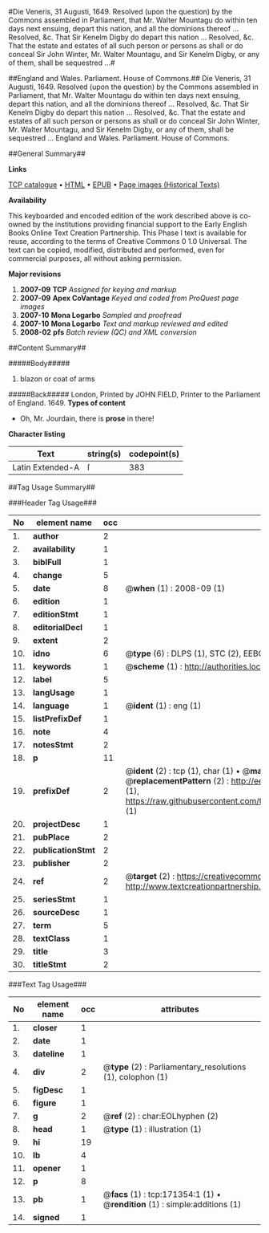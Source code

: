 #Die Veneris, 31 Augusti, 1649. Resolved (upon the question) by the Commons assembled in Parliament, that Mr. Walter Mountagu do within ten days next ensuing, depart this nation, and all the dominions thereof ... Resolved, &c. That Sir Kenelm Digby do depart this nation ... Resolved, &c. That the estate and estates of all such person or persons as shall or do conceal Sir John Winter, Mr. Walter Mountagu, and Sir Kenelm Digby, or any of them, shall be sequestred ...#

##England and Wales. Parliament. House of Commons.##
Die Veneris, 31 Augusti, 1649. Resolved (upon the question) by the Commons assembled in Parliament, that Mr. Walter Mountagu do within ten days next ensuing, depart this nation, and all the dominions thereof ... Resolved, &c. That Sir Kenelm Digby do depart this nation ... Resolved, &c. That the estate and estates of all such person or persons as shall or do conceal Sir John Winter, Mr. Walter Mountagu, and Sir Kenelm Digby, or any of them, shall be sequestred ...
England and Wales. Parliament. House of Commons.

##General Summary##

**Links**

[TCP catalogue](http://www.ota.ox.ac.uk/tcp/)  • 
[HTML](http://tei.it.ox.ac.uk/tcp/Texts-HTML/free/A83/A83834.html)  • 
[EPUB](http://tei.it.ox.ac.uk/tcp/Texts-EPUB/free/A83/A83834.epub) • 
[Page images (Historical Texts)](https://data.historicaltexts.jisc.ac.uk/view?pubId=eebo-45097763e&pageId=eebo-45097763e-171354-1)

**Availability**

This keyboarded and encoded edition of the
	       work described above is co-owned by the institutions
	       providing financial support to the Early English Books
	       Online Text Creation Partnership. This Phase I text is
	       available for reuse, according to the terms of Creative
	       Commons 0 1.0 Universal. The text can be copied,
	       modified, distributed and performed, even for
	       commercial purposes, all without asking permission.

**Major revisions**

1. __2007-09__ __TCP__ *Assigned for keying and markup*
1. __2007-09__ __Apex CoVantage__ *Keyed and coded from ProQuest page images*
1. __2007-10__ __Mona Logarbo__ *Sampled and proofread*
1. __2007-10__ __Mona Logarbo__ *Text and markup reviewed and edited*
1. __2008-02__ __pfs__ *Batch review (QC) and XML conversion*

##Content Summary##

#####Body#####

1. blazon or coat of arms

#####Back#####
London, Printed by JOHN FIELD, Printer to the Parliament of England. 1649.
**Types of content**

  * Oh, Mr. Jourdain, there is **prose** in there!

**Character listing**


|Text|string(s)|codepoint(s)|
|---|---|---|
|Latin Extended-A|ſ|383|

##Tag Usage Summary##

###Header Tag Usage###

|No|element name|occ|attributes|
|---|---|---|---|
|1.|__author__|2||
|2.|__availability__|1||
|3.|__biblFull__|1||
|4.|__change__|5||
|5.|__date__|8| @__when__ (1) : 2008-09 (1)|
|6.|__edition__|1||
|7.|__editionStmt__|1||
|8.|__editorialDecl__|1||
|9.|__extent__|2||
|10.|__idno__|6| @__type__ (6) : DLPS (1), STC (2), EEBO-CITATION (1), OCLC (1), VID (1)|
|11.|__keywords__|1| @__scheme__ (1) : http://authorities.loc.gov/ (1)|
|12.|__label__|5||
|13.|__langUsage__|1||
|14.|__language__|1| @__ident__ (1) : eng (1)|
|15.|__listPrefixDef__|1||
|16.|__note__|4||
|17.|__notesStmt__|2||
|18.|__p__|11||
|19.|__prefixDef__|2| @__ident__ (2) : tcp (1), char (1)  •  @__matchPattern__ (2) : ([0-9\-]+):([0-9IVX]+) (1), (.+) (1)  •  @__replacementPattern__ (2) : http://eebo.chadwyck.com/downloadtiff?vid=$1&page=$2 (1), https://raw.githubusercontent.com/textcreationpartnership/Texts/master/tcpchars.xml#$1 (1)|
|20.|__projectDesc__|1||
|21.|__pubPlace__|2||
|22.|__publicationStmt__|2||
|23.|__publisher__|2||
|24.|__ref__|2| @__target__ (2) : https://creativecommons.org/publicdomain/zero/1.0/ (1), http://www.textcreationpartnership.org/docs/. (1)|
|25.|__seriesStmt__|1||
|26.|__sourceDesc__|1||
|27.|__term__|5||
|28.|__textClass__|1||
|29.|__title__|3||
|30.|__titleStmt__|2||


###Text Tag Usage###

|No|element name|occ|attributes|
|---|---|---|---|
|1.|__closer__|1||
|2.|__date__|1||
|3.|__dateline__|1||
|4.|__div__|2| @__type__ (2) : Parliamentary_resolutions (1), colophon (1)|
|5.|__figDesc__|1||
|6.|__figure__|1||
|7.|__g__|2| @__ref__ (2) : char:EOLhyphen (2)|
|8.|__head__|1| @__type__ (1) : illustration (1)|
|9.|__hi__|19||
|10.|__lb__|4||
|11.|__opener__|1||
|12.|__p__|8||
|13.|__pb__|1| @__facs__ (1) : tcp:171354:1 (1)  •  @__rendition__ (1) : simple:additions (1)|
|14.|__signed__|1||
